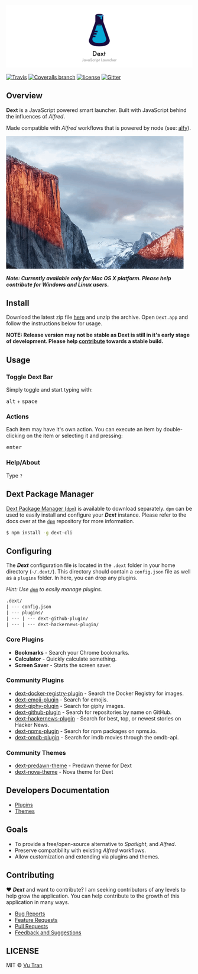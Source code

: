 ![](./resources/banner.png?raw=true)

[![Travis](https://img.shields.io/travis/vutran/dext/develop.svg?maxAge=2592000&style=flat-square)](https://travis-ci.org/vutran/dext) [![Coveralls branch](https://img.shields.io/coveralls/vutran/dext/develop.svg?maxAge=2592000&style=flat-square)](https://coveralls.io/github/vutran/dext) [![license](https://img.shields.io/github/license/vutran/dext.svg?maxAge=2592000&style=flat-square)](LICENSE) [![Gitter](https://img.shields.io/gitter/room/nwjs/nw.js.svg?style=flat-square)](https://gitter.im/dext-app/Lobby)

## Overview

**Dext** is a JavaScript powered smart launcher. Built with JavaScript behind the influences of *Alfred*.

Made compatible with *Alfred* workflows that is powered by node (see: [alfy](https://github.com/sindresorhus/alfy)).

![](screenshot.gif?raw=true)

***Note: Currently available only for Mac OS X platform. Please help contribute for Windows and Linux users.***

## Install

Download the latest zip file [here](https://github.com/vutran/dext/releases/) and unzip the archive. Open `Dext.app` and follow the instructions below for usage.

**NOTE: Release version may not be stable as Dext is still in it's early stage of development. Please help [contribute](CONTRIBUTING.md) towards a stable build.**

## Usage

### Toggle Dext Bar

Simply toggle and start typing with:

<kbd>alt</kbd> + <kbd>space</kbd>

### Actions

Each item may have it's own action. You can execute an item by double-clicking on the item or selecting it and pressing:

<kbd>enter</kbd>

### Help/About

Type `?`

## Dext Package Manager

[Dext Package Manager (`dpm`)](https://github.com/vutran/dext-cli) is available to download separately. `dpm` can be used to easily install and configure your ***Dext*** instance. Please refer to the docs over at the [`dpm`](https://github.com/vutran/dext-cli) repository for more information.

```bash
$ npm install -g dext-cli
```

## Configuring

The ***Dext*** configuration file is located in the `.dext` folder in your home directory (`~/.dext/`). This directory should contain a `config.json` file as well as a `plugins` folder. In here, you can drop any plugins.

*Hint: Use [`dpm`](https://github.com/vutran/dext-cli) to easily manage plugins.*

```
.dext/
| --- config.json
| --- plugins/
| --- | --- dext-github-plugin/
| --- | --- dext-hackernews-plugin/
```

### Core Plugins

- **Bookmarks** - Search your Chrome bookmarks.
- **Calculator** - Quickly calculate something.
- **Screen Saver** - Starts the screen saver.

### Community Plugins

- [dext-docker-registry-plugin](https://github.com/vutran/dext-docker-registry-plugin) - Search the Docker Registry for images.
- [dext-emoji-plugin](https://github.com/vutran/dext-emoji-plugin) - Search for emojis.
- [dext-giphy-plugin](https://github.com/adnasa/dext-giphy-plugin) - Search for giphy images.
- [dext-github-plugin](https://github.com/vutran/dext-github-plugin) - Search for repositories by name on GitHub.
- [dext-hackernews-plugin](https://github.com/vutran/dext-hackernews-plugin) - Search for best, top, or newest stories on Hacker News.
- [dext-npms-plugin](https://github.com/hypebeast/dext-npms-plugin) - Search for npm packages on npms.io.
- [dext-omdb-plugin](https://github.com/adnasa/dext-omdb-plugin) - Search for imdb movies through the omdb-api.

### Community Themes
- [dext-predawn-theme](https://github.com/adnasa/dext-predawn-theme) - Predawn theme for Dext
- [dext-nova-theme](https://github.com/vutran/dext-nova-theme) - Nova theme for Dext

## Developers Documentation

- [Plugins](docs/PLUGINS.md)
- [Themes](docs/THEMES.md)

## Goals

- To provide a free/open-source alternative to *Spotlight*, and *Alfred*.
- Preserve compatibility with existing *Alfred* workflows.
- Allow customization and extending via plugins and themes.

## Contributing

♥ ***Dext*** and want to contribute? I am seeking contributors of any levels to help grow the application. You can help contribute to the growth of this application in many ways.

- [Bug Reports](CONTRIBUTING.md#bug-reports)
- [Feature Requests](CONTRIBUTING.md#feature-requests)
- [Pull Requests](CONTRIBUTING.md#pull-requests)
- [Feedback and Suggestions](CONTRIBUTING.md#feedback-and-suggestions)

## LICENSE

MIT © [Vu Tran](https://github.com/vutran/)
